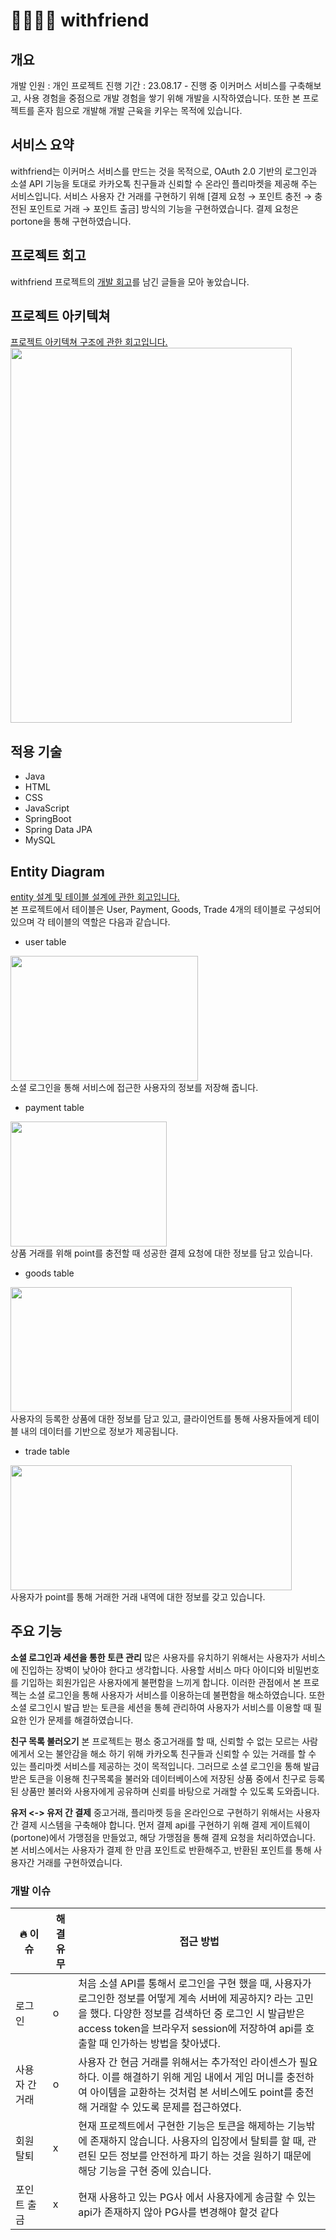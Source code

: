 # 🫱🏼‍🫲🏽 withfriend

## 개요
개발 인원 : 개인 프로젝트
진행 기간 : 23.08.17 - 진행 중
이커머스 서비스를 구축해보고, 사용 경험을 중점으로 개발 경험을 쌓기 위해 개발을 시작하였습니다. 또한 본 프로젝트를 혼자 힘으로 개발해 개발 근육을 키우는 목적에 있습니다.

## 서비스 요약
withfriend는 이커머스 서비스를 만드는 것을 목적으로, OAuth 2.0 기반의 로그인과 소셜 API 기능을 토대로 카카오톡 친구들과 신뢰할 수 온라인 플리마켓을 제공해 주는 서비스입니다. 서비스 사용자 간 거래를 구현하기 위해 [결제 요청 → 포인트 충전 → 충전된 포인트로 거래 → 포인트 출금] 방식의 기능을 구현하였습니다. 결제 요청은 portone을 통해 구현하였습니다.

## 프로젝트 회고
withfriend 프로젝트의 [개발 회고](https://foreveryoung97.tistory.com/category/%ED%94%84%EB%A1%9C%EC%A0%9D%ED%8A%B8/withfriend)를 남긴 글들을 모아 놓았습니다.

## 프로젝트 아키텍쳐
[프로젝트 아키텍쳐 구조에 관한 회고입니다.](https://foreveryoung97.tistory.com/109)
<img src="https://github.com/Jiggy97/withfriend/assets/79949843/6ed43781-7162-4273-87a3-0b5b460683c2" width="450" height="600">


## 적용 기술
- Java
- HTML
- CSS
- JavaScript
- SpringBoot
- Spring Data JPA
- MySQL

## Entity Diagram
[entity 설계 및 테이블 설계에 관한 회고입니다.](https://foreveryoung97.tistory.com/110)<br>
본 프로젝트에서 테이블은 User, Payment, Goods, Trade 4개의 테이블로 구성되어 있으며 각 테이블의 역할은 다음과 같습니다.

- user table
<img src="https://github.com/Jiggy97/withfriend/assets/79949843/e9e4f421-5240-4633-84c2-466761c92f8a" width="300" height="200">
<br>소셜 로그인을 통해 서비스에 접근한 사용자의 정보를 저장해 줍니다.

- payment table
<img src="https://github.com/Jiggy97/withfriend/assets/79949843/269efcdc-bb3a-4661-a7c0-638903e39c68" width="250" height="200">
<br>상품 거래를 위해 point를 충전할 때 성공한 결제 요청에 대한 정보를 담고 있습니다.

- goods table
<img src="https://github.com/Jiggy97/withfriend/assets/79949843/e56fdaef-c897-4766-9e59-cd5023817f31" width="450" height="200">
<br>사용자의 등록한 상품에 대한 정보를 담고 있고, 클라이언트를 통해 사용자들에게 테이블 내의 데이터를 기반으로 정보가 제공됩니다.

- trade table
<img src="https://github.com/Jiggy97/withfriend/assets/79949843/68deb4da-be76-427b-8db9-f22e55ca6031" width="450" height="200">
<br>사용자가 point를 통해 거래한 거래 내역에 대한 정보를 갖고 있습니다.

  
## 주요 기능
**소셜 로그인과 세션을 통한 토큰 관리**
많은 사용자를 유치하기 위해서는 사용자가 서비스에 진입하는 장벽이 낮아야 한다고 생각합니다. 사용할 서비스 마다 아이디와 비밀번호를 기입하는 회원가입은 사용자에게 불편함을 느끼게 합니다. 이러한 관점에서 본 프로젝는 소셜 로그인을 통해 사용자가 서비스를 이용하는데 불편함을 해소하였습니다. 또한 소셜 로그인시 발급 받는 토큰을 세션을 통헤 관리하여 사용자가 서비스를 이용할 때 필요한 인가 문제를 해결하였습니다.

**친구 목록 불러오기**
본 프로젝트는 평소 중고거래를 할 때, 신뢰할 수 없는 모르는 사람에게서 오는 불안감을 해소 하기 위해 카카오톡 친구들과 신뢰할 수 있는 거래를 할 수 있는 플리마켓 서비스를 제공하는 것이 목적입니다. 그러므로 소셜 로그인을 통해 발급 받은 토큰을 이용해 친구목록을 불러와 데이터베이스에 저장된 상품 중에서 친구로 등록된 상품만 불러와 사용자에게 공유하며 신뢰를 바탕으로 거래할 수 있도록 도와줍니다.

**유저 <-> 유저 간 결제**
중고거래, 플리마켓 등을 온라인으로 구현하기 위해서는 사용자 간 결제 시스템을 구축해야 합니다. 먼저 결제 api를 구현하기 위해 결제 게이트웨이(portone)에서 가맹점을 만들었고, 해당 가맹점을 통해 결제 요청을 처리하였습니다. 본 서비스에서는 사용자가 결제 한 만큼 포인트로 반환해주고, 반환된 포인트를 통해 사용자간 거래를 구현하였습니다.

### 개발 이슈
| 🔥 이슈 | 해결 유무 | 접근 방법 |
| --- | --- | --- |
| 로그인 | o | 처음 소셜 API를 통해서 로그인을 구현 했을 때, 사용자가 로그인한 정보를 어떻게 계속 서버에 제공하지? 라는 고민을 했다. 다양한 정보를 검색하던 중 로그인 시 발급받은 access token을 브라우저 session에 저장하여 api를 호출할 때 인가하는 방법을 찾아냈다.  |
| 사용자 간 거래 | o | 사용자 간 현금 거래를 위해서는 추가적인 라이센스가 필요하다. 이를 해결하기 위해 게임 내에서 게임 머니를 충전하여 아이템을 교환하는 것처럼 본 서비스에도 point를  충전해 거래할 수 있도록 문제를 접근하였다. |
| 회원 탈퇴 | x | 현재 프로젝트에서 구현한 기능은 토큰을 해제하는 기능밖에 존재하지 않습니다. 사용자의 입장에서 탈퇴를 할 때, 관련된 모든 정보를 안전하게 파기 하는 것을 원하기 때문에 해당 기능을 구현 중에 있습니다.|
| 포인트 출금 | x | 현재 사용하고 있는 PG사 에서 사용자에게 송금할 수 있는 api가 존재하지 않아 PG사를 변경해야 할것 같다 |


